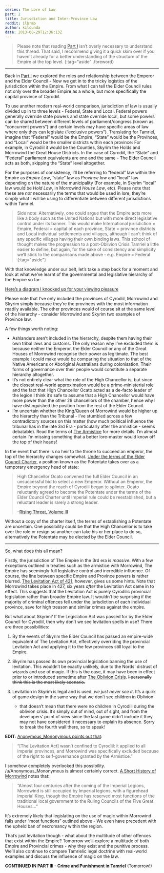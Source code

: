 ```yaml
---
series: The Lore of Law
part: 2
title: Jurisdiction and Inter-Province Law
reddit: 1lbrmb
author: kilcunda
date: 2013-08-29T12:36:13Z
---
```


> Please note that reading [Part I][0] isn’t overly necessary to understand this
> thread. That said, I recommend giving it a quick skim over if you haven’t
> already for a better understanding of the structure of the Empire at the top
> level.
{:tag="aside" .foreword}

----

Back in [Part I][0] we explored the roles and relationship between the Emperor
and the Elder Council - Now we get in to the tricky logistics of the
jurisdiction within the Empire. From what I can tell the Elder Council rules not
only over the broader Empire as a whole, but more specifically the capital
province of Cyrodiil.

To use another modern real-world comparison, jurisdiction of law is usually
divided up in to three levels - Federal, State and Local. Federal powers
generally override state powers and state override local, but some powers can be
shared between different levels of parliament/congress (known as “concurrent
powers”) and certain levels may have specific areas of law where only they can
legislate (“exclusive powers”). Translating for Tamriel, imagine that “Federal”
would be the Empire, “State” would be the Provinces, and “Local” would be the
smaller districts within each province: For example, in Cyrodiil it would be the
Counties, Skyrim the Holds and Morrowind the Great House Districts. In the case
of Cyrodiil, the “State” and “Federal” parliament equivalents are one and the
same - The Elder Council acts as both, skipping the “State” level altogether.

For the purposes of consistency, I’ll be referring to “federal” law within the
Empire as *Empire Law*, “state” law as *Province law* and “local” law depending
on the nature of the municipality (For example, in Skyrim “local” law would be
*Hold Law*, in Morrowind *House Law*, etc). Please note that these are *not*
necessarily the terms that would be used in lore, they’re simply what I will be
using to differentiate between different jurisdictions within Tamriel.

> Side note: Alternatively, one could argue that the Empire acts more like a
> body such as the United Nations but with more direct legislative control under
> its banner. This would make International jurisdiction = Empire, Federal =
> capital of each province, State = province districts and Local individual
> settlements and villages, although I can’t think of any specific villages
> having their own binding laws. This school of thought makes the progression to
> a post-Oblivion Crisis Tamriel a little easier to define, but again, for the
> sake of consistency and simplicity we’ll stick to the comparisons made above -
> e.g. Empire = Federal
{:tag="aside"}

With that knowledge under our belt, let’s take a step back for a moment and look
at what we’ve learnt of the governmental and legislative hierarchy of the Empire
so far:

[Here’s a diagram I knocked up for your viewing pleasure][1]

Please note that I’ve only included the provinces of Cyrodiil, Morrowind and
Skyrim simply because they’re the provinces with the most information readily
available. The other provinces would of course sit at the same level of the
hierarchy - consider Morrowind and Skyrim two examples of Province law.

A few things worth noting:

- Ashlanders aren’t included in the hierarchy, despite them having their own
  tribal laws and customs. The only reason why I’ve excluded them is because
  neither the Emperor, the Elder Council or any of the Great Houses of Morrowind
  recognise their power as legitimate. The best example I could make would be
  comparing the situation to that of the Native Americans or Aboriginal
  Australians during colonisation. Their forms of governance over their people
  would constitute a separate hierarchy altogether.
- It’s not entirely clear what the role of the High Chancellor is, but since the
  closest real-world approximation would be a prime-ministerial role and the
  fact that High Chancellor Ocato acted as a de-facto leader of the legion I
  think it’s safe to assume that a High Chancellor would have more power than
  the other 29 chancellors of the chamber, hence why I have distinguished the
  position from the rest of the Elder Council.
- I’m uncertain whether the King/Queen of Morrowind would be higher up the
  hierarchy than the Tribunal - I’ve stumbled across a few contradictory sources
  on this matter (how much political influence the tribunal has in the late 3rd
  Era - particularly after the armistice - seems debatable). Read the terms of
  [The Armistice][2] for more details. I’m almost certain I’m missing something
  that a better lore-master would know off the top of their heads!

In the event that there is no heir to the throne to succeed an emperor, the top
of the hierarchy changes somewhat. [Under the terms of the Elder Council
Charter][3], a position known as the Potentate takes over as a temporary
emergency head of state:

> High Chancellor Ocato convened the full Elder Council in an unsuccessful bid
> to select a new Emperor. Without an Emperor, the Empire beyond the reach of
> Cyrodiil began to splinter. Ocato reluctantly agreed to become the Potentate
> under the terms of the Elder Council Charter until Imperial rule could be
> reestablished, but a reluctant leader is rarely a strong leader.
>
> –[Rising Threat, Volume III][3]

Without a copy of the charter itself, the terms of establishing a Potentate are
uncertain. One possibility could be that the High Chancellor is to take over the
role or resign so another can take his or her place to do so, alternatively the
Potentate may be elected by the Elder Council.

----

So, what does this all mean?

Firstly, the jurisdiction of The Empire in the 3rd era is *massive*. With a few
exceptions outlined in treaties such as the armistice with Morrowind, The Empire
has seemingly full legislative control and incredible influence. Of course, the
line between specific Empire and Province powers is rather blurred. [The
Levitation Act of 421][4], however, gives us some hints. Note that Morrowind
takes place in 427, six years *after* the Levitation Act came in to effect. This
suggests that the Levitation Act is purely Cyrodilic provincial legislation
rather than broader Empire law. It wouldn’t be surprising if the majority of
criminal offences fell under the jurisdiction of each individual province, save
for high treason and similar crimes against the empire.

But what about Skyrim? If the Legislation Act was passed for by the Elder
Council for Cyrodiil, then why don’t we see levitation spells in use? There are
three possibilities:

1. By the events of Skyrim the Elder Council has passed an empire-wide
  equivalent of The Levitation Act, effectively overriding the provincial
  Levitation Act and applying it to the few provinces still loyal to the Empire.

2. Skyrim has passed its own provincial legislation banning the use of
   levitation. This wouldn’t be exactly unlikely, due to the Nords’ distrust of
   wizards and use of magic.  If this is the case, it may have been in effect
   prior to or introduced sometime after [The Oblivion Crisis][5].
   ~~I personally think this is the most likely scenario.~~

3. Levitation in Skyrim is legal and is used, *we just never see it*. It’s a
   quirk of game design in the same way that we don’t see children in Oblivion
   - that doesn’t mean that there were no children in Cyrodiil during the
   oblivion crisis. It’s simply out of mind, out of sight, and from the
   developers’ point of view since the last game didn’t include it they may not
   have considered it necessary to explain its absence. Sorry to break the
   fourth wall there, so to speak!

**EDIT**: [Anonymous_Mononymous points out that][6]:

> “[The Levitation Act] wasn’t confined to Cyrodiil: it applied to all Imperial
> provinces, and Morrowind was specifically excluded because of the right to
> self-governance granted by the Armistice.”

I somehow completely overlooked this possibility. /u/Anonymous_Mononymous is
almost certainly correct. [A Short History of Morrowind][7] notes that:

> “Almost four centuries after the coming of the Imperial Legions, Morrowind is
> still occupied by Imperial legions, with a figurehead Imperial King, though
> the Empire has reserved most functions of the traditional local government to
> the Ruling Councils of the Five Great Houses…”

It’s extremely likely that legislating on the use of magic within Morrowind
falls under “most functions” outlined above - We even have precedent with the
upheld ban of necromancy within the region.

That’s just levitation though - what about the multitude of other offences that
exist within the Empire? Tomorrow we’ll explore a multitude of both Empire and
Provincial crimes - why they exist and the punitive process. We’ll also continue
to compare Tamrielic legal doctrine with real-world examples and discuss the
influence of magic on the law.

**CONTINUED IN PART III - Crime and Punishment in Tamriel** (Tomorrow!)

[0]: ./1l96f2
[1]: https://imgur.com/cJWr6a8
[2]: https://www.uesp.net/wiki/Lore:Armistice
[3]: https://www.imperial-library.info/content/rising-threat-vol-iii
[4]: https://www.uesp.net/wiki/Oblivion:Levitation_Act
[5]: https://www.imperial-library.info/content/oblivion-crisis
[6]: https://www.reddit.com/r/teslore/comments/1lbrmb/the_lore_of_law_part_ii_jurisdiction_and/cbxmv74
[7]: https://www.imperial-library.info/content/short-history-morrowind
